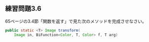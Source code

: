## 練習問題3.6

65ページの3.4節「関数を返す」で見た次のメソッドを完成させなさい。

```java
public static <T> Image transform(
    Image in, BiFunction<Color, T, Color> f, T arg)
```
